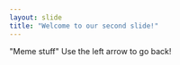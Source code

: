 ```yaml
---
layout: slide
title: "Welcome to our second slide!"
---
```

"Meme stuff"
Use the left arrow to go back!
